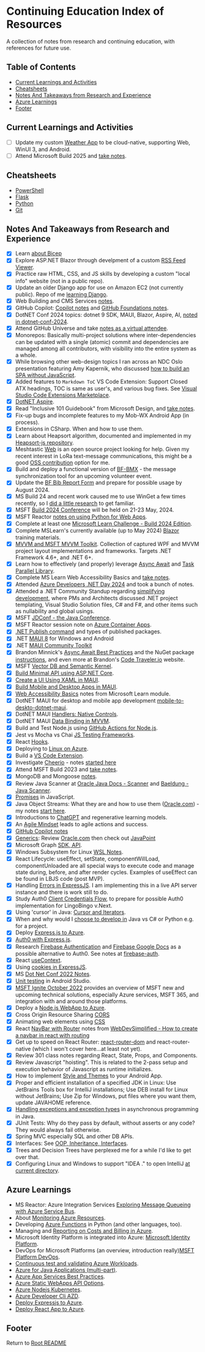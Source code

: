 # Continuing Education Index of Resources

A collection of notes from research and continuing education, with references for future use.

## Table of Contents

- [Current Learnings and Activities](#current-learnings-and-activities)
- [Cheatsheets](#cheatsheets)
- [Notes And Takeaways from Research and Experience](#notes-and-takeaways-from-research-and-experience)
- [Azure Learnings](#azure-learnings)
- [Footer](#footer)

## Current Learnings and Activities

- [ ] Update my custom [Weather App](https://github.com/nojronatron/MobWxCloud) to be cloud-native, supporting Web, WinUI 3, and Android.
- [ ] Attend Microsoft Build 2025 and [take notes](./msbuild-2025-notes.md).

## Cheatsheets

- [PowerShell](cheatsheets/powershell.md)
- [Flask](cheatsheets/python-flask.md)
- [Python](cheatsheets/python.md)
- [Git](cheatsheets/git.md)

## Notes And Takeaways from Research and Experience

- [x] Learn [about Bicep](./azure-arm-bicep.md)
- [x] Explore ASP.NET Blazor through develpment of a custom [RSS Feed Viewer](https://github.com/nojronatron/ExploreRssFeed).
- [x] Practice raw HTML, CSS, and JS skills by developing a custom "local info" website (not in a public repo).
- [x] Update an older Django app for use on Amazon EC2 (not currently public). Repo of me [learning Django](https://github.com/nojronatron/MyFirstDjangoProject).
- [x] Web Building and CMS Services [notes](./web-dev-cms-overviews.md).
- [x] GitHub Copilot: [Copilot notes](./msft-copilot-learnings.md) and [GitHub Foundations notes](./github-foundations-cert-notes.md).
- [x] DotNET Conf 2024 topics: dotnet 9 SDK, MAUI, Blazor, Aspire, AI, [noted in dotnet-conf-2024](./dotnet-conf-2024.md).
- [x] Attend GitHub Universe and take [notes as a virtual attendee](./github-universe-2024.md).
- [x] Monorepos: Basically multi-project solutions where inter-dependencies can be updated with a single (atomic) commit and dependencies are managed among all contributors, with visibility into the entire system as a whole.
- [x] While browsing other web-design topics I ran across an NDC Oslo presentation featuring Amy Kapernik, who discussed [how to build an SPA without JavaScript](./spa-no-javascript-ndcoslo.md).
- [x] Added features to `Markdown ToC` VS Code Extension: Support Closed ATX headings, TOC is same as user's, and various bug fixes. See [Visual Studio Code Extensions Marketplace](https://marketplace.visualstudio.com/manage/publishers/jon-rumsey-dev).
- [x] [DotNET Aspire](./dotnet-aspire-learnings.md).
- [x] Read "Inclusive 101 Guidebook" from Microsoft Design, and [take notes](./inclusive-design-notes.md).
- [x] Fix-up bugs and incomplete features to my Mob-WX Android App (in process).
- [x] Extensions in CSharp. When and how to use them.
- [x] Learn about Heapsort algorithm, documented and implemented in my [Heapsort-js repository](https://github.com/nojronatron/heapsort-js).
- [x] Meshtastic [Web](https://github.com/meshtastic/web) is an open source project looking for help. Given my recent interest in LoRa text-message communications, this might be a good [OSS contribution](continuing-education\oss-contrib-meshtastic.md) option for me.
- [x] Build and deploy a functional version of [BF-BMX](https://github.com/nojronatron/BF-BMX) - the message synchronization tool for an upcoming volunteer event.
- [x] Update the [BF Bib Report Form](https://github.com/nojronatron/Bigfoot-Bib-Report-WL-Form) and prepare for possible usage by August 2024.
- [x] MS Build 24 and recent work caused me to use WinGet a few times recently, so I [did a little research](./dotnet-dev-tools-notes.md#winget) to get familiar.
- [x] MSFT [Build 2024 Conference](./msbuild-2024-notes.md) will be held on 21-23 May, 2024.
- [x] MSFT Reactor [notes on using Python for Web Apps](./python-webapps-orms.md).
- [x] Complete at least one [Microsoft Learn Challenge - Build 2024 Edition](https://www.microsoft.com/en-us/cloudskillschallenge/build/registration/2024?ocid=build24_csc_event_wwl).
- [x] Complete MSLearn's currently available (up to May 2024) [Blazor](./aspdotnet-learnings.md) training materials.
- [x] [MVVM and MSFT MVVM Toolkit](./dotnet-wpf-mvvm-learnings.md). Collection of captured WPF and MVVM project layout implementations and frameworks. Targets .NET Framework 4.6+, and .NET 6+.
- [x] Learn how to effectively (and properly) leverage [Async Await](./dotnet-async-await-notes.md) and [Task Parallel Library](./dotnet-taskparallellibrary-notes.md).
- [x] Complete MS Learn Web Accessibility Basics and [take notes](./web-accessibility-basics.md).
- [x] Attended [Azure Developers .NET Day 2024](./azure-developer-day-2024.md) and took a bunch of notes.
- [x] Attended a .NET Community Standup regarding [simplifying development](./dotnet-simplify-development.md), where PMs and Architects discussed .NET project templating, Visual Studio Solution files, C# and F#, and other items such as nullability and global usings.
- [x] MSFT [JDConf - the Java Conference](./java-jdconf2024-notes.md).
- [x] MSFT Reactor session note on [Azure Container Apps](./azure-serverless-containers-apps.md).
- [x] [.NET Publish command](./dotnet-publishing-apps.md) and types of published packages.
- [x] .NET [MAUI 8](https://learn.microsoft.com/en-us/dotnet/maui/what-is-maui?view=net-maui-8.0) for Windows and Android
- [x] .NET [MAUI Community Toolkit](https://github.com/CommunityToolkit/Maui)
- [x] Brandon Minnick's [Async Await Best Practices](https://github.com/brminnick/AsyncAwaitBestPractices) and the NuGet package [instructions](https://www.nuget.org/packages/AsyncAwaitBestPractices.MVVM/#asyncawaitbestpracticesmvvm-2), and even more at Brandon's [Code Traveler.io](https://codetraveler.io/) website.
- [x] MSFT [Vector DB and Semantic Kernel](./msft-semantickernel-vectordb.md).
- [x] [Build Minimal API using ASP.NET Core](./aspdotnet-learnings.md).
- [x] [Create a UI Using XAML in MAUI](./dotnet-maui-learnings.md#create-a-ui-in-a-dotnet-maui-app-by-using-xaml).
- [x] [Build Mobile and Desktop Apps in MAUI](./dotnet-maui-learnings.md#build-mobile-and-desktop-apps-training-notes).
- [x] [Web Accessibility Basics](./web-accessibility-basics.md) notes from Microsoft Learn module.
- [x] DotNET MAUI for desktop and mobile app development [mobile-to-deskto-dotnet-maui](./mobile-to-desktop-dotnet-maui.md).
- [x] DotNET MAUI [Handlers: Native Controls](./maui-handlers-native-controls.md).
- [x] DotNET MAUI [Data Binding in MVVM](./maui-databinding-mvvm.md).
- [x] Build and Test Node.js using [GitHub Actions for Node.js](./github-actions-build-test-node.md).
- [x] Jest vs Mocha vs Chai [JS Testing Frameworks](./js-testing-frameworks.md).
- [x] React [Hooks](./react-hooks.md).
- [x] Deploying to [Linux on Azure](./linux-on-azure.md).
- [x] Build a [VS Code Extension](./build-vscode-extension.md).
- [x] Investigate [Cheerio](https://cheerio.js.org/) - notes [started here](./cheerio.md)
- [x] Attend MSFT Build 2023 and [take notes](./msbuild-20230-notes.md).
- [x] MongoDB and Mongoose [notes](../code301-files/mongo-and-mongoose.md).
- [x] Review Java Scanner at [Oracle Java Docs - Scanner](https://docs.oracle.com/javase/8/docs/api/java/util/Scanner.html) and [Baeldung - Java Scanner](https://www.baeldung.com/java-scanner).
- [x] [Promises](./promises-promises.md) in JavaScript.
- [x] Java Object Streams: What they are and how to use them ([Oracle.com](https://docs.oracle.com/javase/tutorial/essential/io/objectstreams.html)) - my notes [start here](./java-io-data-object-streams.md).
- [x] Introductions to [ChatGPT](./chat-gpt-llms.md) and regenerative learning models.
- [x] An [Agile Mindset](./agile-mindset-projects-action.md) leads to agile actions and success.
- [x] [GitHub Copilot notes](./github-copilot.md)
- [x] [Generics](./generics-java-strongtypelangs.md): Review [Oracle.com](https://docs.oracle.com/javase/tutorial/java/generics/index.html) then check out [JavaPoint](https://www.javatpoint.com/generics-in-java)
- [x] Microsoft Graph [SDK, API](./azure-graphapi-dotnet.md).
- [x] Windows Subsystem for Linux [WSL Notes](./windows-subsystem-for-linux.md).
- [x] React Lifecycle: useEffect, setState, componentWillLoad, componentUnloaded are all special ways to execute code and manage state during, before, and after render cycles. Examples of useEffect can be found in LBJS code (post MVP).
- [x] Handling [Errors in ExpressJS](./express-error-handling.md). I am implementing this in a live API server instance and there is work still to do.
- [x] Study Auth0 [Client Credentials Flow](https://auth0.com/docs/get-started/authentication-and-authorization-flow/call-your-api-using-the-client-credentials-flow), to prepare for possible Auth0 implementation for LingoBingo v.Next.
- [x] Using 'cursor' in Java: [Cursor and Iterators](./java-cursor-iterators.md).
- [x] When and why would I [choose to develop in](./choosing-a-language.md) Java vs C# or Python e.g. for a project.
- [x] Deploy [Express.js to Azure](deploy-express-mongodb-azure.md).
- [x] [Auth0 with Express.js](express-auth0-notes.md).
- [x] Research [Firebase Authentication](https://firebase.google.com/products/auth) and [Firebase Google Docs](https://firebase.google.com/docs/auth) as a possible alternative to Auth0. See notes at [firebase-auth](./firebase-auth.md).
- [x] React [useContext](./react-use-context-overview.md).
- [x] Using [cookies in ExpressJS](./express-cookies-review.md).
- [x] MS [Dot Net Conf 2022 Notes](./dotnetconf-2022.md).
- [x] [Unit testing](./android-studio-testing.md) in Android Studio.
- [x] [MSFT Ignite October 2022](./ms-ignite-2022-notes.md) provides an overview of MSFT new and upcoming technical solutions, especially Azure services, MSFT 365, and integration with and around those platforms.
- [x] Deploy a [Node.js WebApp to Azure](deploy-express-azure.md).
- [x] Cross Origin Resource Sharing [CORS](./cors-review.md)
- [x] Animating web elements using [CSS](./css-animations.md)
- [x] React [NavBar with Router](./navbar-in-react-with-routing.md) notes from [WebDevSimplified - How to create a navbar in react with routing](https://www.youtube.com/watch?v=SLfhMt5OUPI)
- [x] Get up to speed on React Router: [react-router-dom](./react-router-dom-notes.md) and react-router-native (which I won't cover here...at least not yet).
- [x] Review 301 class notes regarding React, State, Props, and Components.
- [x] Review Javascript "hoisting". This is related to the 2-pass setup and execution behavior of Javascript as runtime initializes.
- [x] How to implement [Style and Themes](../code401-files/android-themes.md) to your Android App.
- [x] Proper and efficient installation of a specified JDK in Linux: Use JetBrains Tools box for IntelliJ installations; Use DEB install for Linux without JetBrains; Use Zip for Windows, put files where you want them, update JAVAHOME reference.
- [x] [Handling exceptions and exception types](../code401-files/java-exceptions-scanner.md) in asynchronous programming in Java.
- [x] JUnit Tests: Why do they pass by default, without asserts or any code? They would always fail otherwise.
- [x] Spring MVC especially SQL and other DB APIs.
- [x] Interfaces: See [OOP, Inheritance, Interfaces](../code401-files/oop-inhrtnce-intfaces.md).
- [x] Trees and Decision Trees have perplexed me for a while I'd like to get over that.
- [x] Configuring Linux and Windows to support "IDEA ." to open IntelliJ [at current directory](../linux-terminal-files/linux-reference.md#Aliases).

## Azure Learnings

- MS Reactor: Azure Integration Services [Exploring Message Queueing with Azure Service Bus](./azure-integration-svcs-message-q.md).
- About [Monitoring Azure Resources](./azure-monitoring-resources.md).
- Developing [Azure Functions](./azure-functions.md) in Python (and other languages, too).
- Managing and [Reporting on Costs and Billing in Azure](./azure-reporting-costs.md).
- Microsoft Identity Platform is integrated into Azure: [Microsoft Identity Platform](./azure-identity-platform.md).
- DevOps for Microsoft Platforms (an overview, introduction really)[MSFT Platform DevOps](./msft-platform-devops.md).
- [Continuous test and validating Azure Workloads](./azure-testing-mission-critical-apps.md).
- [Azure for Java Applications (multi-part)](./azure-for-java-apps.md).
- [Azure App Services Best Practices](./azure-app-svc-best-practices.md).
- [Azure Static WebApps API Options](./azure-static-webapps-api-options.md).
- [Azure Nodejs Kubernetes](./azure-nodejs-kubernetes.md).
- [Azure Developer Cli AZD](./azure-developer-cli-azd.md).
- [Deploy Expressjs to Azure](./deploy-express-azure.md).
- [Deploy React App to Azure](./deploy-react-azure.md).

## Footer

Return to [Root README](../README.md)
